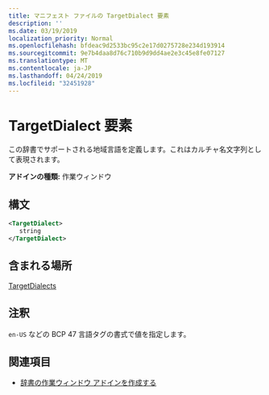 ```yaml
---
title: マニフェスト ファイルの TargetDialect 要素
description: ''
ms.date: 03/19/2019
localization_priority: Normal
ms.openlocfilehash: bfdeac9d2533bc95c2e17d0275728e234d193914
ms.sourcegitcommit: 9e7b4daa8d76c710b9d9dd4ae2e3c45e8fe07127
ms.translationtype: MT
ms.contentlocale: ja-JP
ms.lasthandoff: 04/24/2019
ms.locfileid: "32451928"
---
```

# <a name="targetdialect-element"></a>TargetDialect 要素

この辞書でサポートされる地域言語を定義します。これはカルチャ名文字列として表現されます。

**アドインの種類:** 作業ウィンドウ

## <a name="syntax"></a>構文

```XML
<TargetDialect>
   string 
</TargetDialect>
```

## <a name="contained-in"></a>含まれる場所

[TargetDialects](targetdialects.md)

## <a name="remarks"></a>注釈

`en-US` などの BCP 47 言語タグの書式で値を指定します。

## <a name="see-also"></a>関連項目

- [辞書の作業ウィンドウ アドインを作成する](/office/dev/add-ins/word/dictionary-task-pane-add-ins)
    
